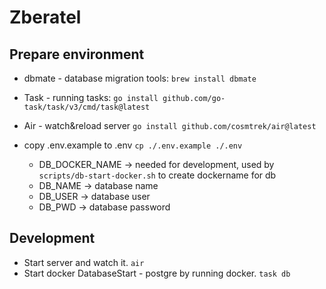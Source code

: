 # Zberatel

## Prepare environment

- dbmate - database migration tools: `brew install dbmate`
- Task - running tasks: `go install github.com/go-task/task/v3/cmd/task@latest`
- Air - watch&reload server `go install github.com/cosmtrek/air@latest`

- copy .env.example to .env `cp ./.env.example ./.env`
    - DB_DOCKER_NAME -> needed for development, used by `scripts/db-start-docker.sh` to create dockername for db
    - DB_NAME -> database name
    - DB_USER -> database user
    - DB_PWD -> database password

## Development

- Start server and watch it. `air`
- Start docker DatabaseStart - postgre by running docker. `task db`